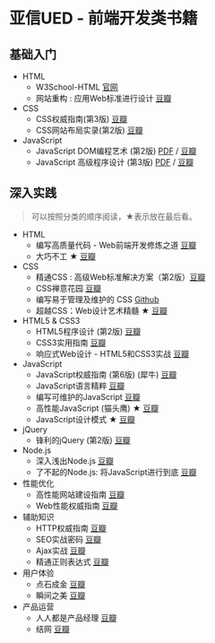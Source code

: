 亚信UED - 前端开发类书籍
========

## 基础入门
- HTML 
	- W3School-HTML [官网](http://www.w3school.com.cn/html/index.asp)
	- 网站重构 : 应用Web标准进行设计 [豆瓣](http://book.douban.com/subject/1230451/)
- CSS 
	- CSS权威指南(第3版)  [豆瓣](http://book.douban.com/subject/2308234/)
	- CSS网站布局实录(第2版)  [豆瓣](http://book.douban.com/subject/2175995/)
- JavaScript 
	- JavaScript DOM编程艺术 (第2版)  [PDF](#) / [豆瓣](http://book.douban.com/subject/4736167/)
	- JavaScript 高级程序设计 (第3版) [PDF](#) / [豆瓣](http://book.douban.com/subject/10546125/)
 
## 深入实践 
> 可以按照分类的顺序阅读，★表示放在最后看。

- HTML	
	- 编写高质量代码 - Web前端开发修炼之道 [豆瓣](http://book.douban.com/subject/4881987/)
	- 大巧不工 ★ [豆瓣](http://book.douban.com/subject/4914146/)
- CSS 
	- 精通CSS : 高级Web标准解决方案（第2版）[豆瓣](http://book.douban.com/subject/4736167/)
	- CSS禅意花园  [豆瓣](http://book.douban.com/subject/2052176/) 
	- 编写易于管理及维护的 CSS [Github](https://github.com/chadluo/CSS-Guidelines)
	- 超越CSS：Web设计艺术精髓 ★ [豆瓣](http://book.douban.com/subject/2345964/)
- HTML5 & CSS3
	- HTML5程序设计 (第2版)  [豆瓣](http://book.douban.com/subject/10608238/)
	- CSS3实用指南 [豆瓣](http://book.douban.com/subject/10482084/)
	- 响应式Web设计 - HTML5和CSS3实战 [豆瓣](http://book.douban.com/subject/20390374/)
- JavaScript
	- JavaScript权威指南 (第6版) (犀牛) [豆瓣](http://book.douban.com/subject/10549733/)
	- JavaScript语言精粹 [豆瓣](http://book.douban.com/subject/3590768/)
	- 编写可维护的JavaScript [豆瓣](http://book.douban.com/subject/11506062/)
	- 高性能JavaScript (猫头鹰)  ★ [豆瓣](http://book.douban.com/subject/5362856/)
	- JavaScript设计模式 ★ [豆瓣](http://book.douban.com/subject/3329540/)
- jQuery 
	- 锋利的jQuery (第2版) [豆瓣](http://book.douban.com/subject/10792216/)
- Node.js
	- 深入浅出Node.js [豆瓣](http://book.douban.com/subject/25768396/)
	- 了不起的Node.js: 将JavaScript进行到底 [豆瓣](http://book.douban.com/subject/25767596/)
- 性能优化
	- 高性能网站建设指南 [豆瓣](http://book.douban.com/subject/3132277/)
	- Web性能权威指南 [豆瓣](http://book.douban.com/subject/25856314/)
- 辅助知识
	- HTTP权威指南  [豆瓣](http://book.douban.com/subject/10746113/)
	- SEO实战密码 [豆瓣](http://book.douban.com/subject/5348144/)
	- Ajax实战 [豆瓣](http://book.douban.com/subject/1764900/)
	- 精通正则表达式 [豆瓣](http://book.douban.com/subject/2154713/)
- 用户体验
	- 点石成金 [豆瓣](http://book.douban.com/subject/1827702/)
	- 瞬间之美 [豆瓣](http://book.douban.com/subject/3886044/)
- 产品运营
	- 人人都是产品经理 [豆瓣](http://book.douban.com/subject/4723970/)
	- 结网 [豆瓣](http://book.douban.com/subject/4736118/)
  
